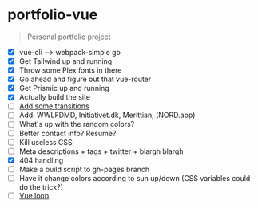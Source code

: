 # portfolio-vue

> Personal portfolio project

* [x] vue-cli --> webpack-simple go
* [x] Get Tailwind up and running
* [x] Throw some Plex fonts in there
* [x] Go ahead and figure out that vue-router
* [x] Get Prismic up and running
* [x] Actually build the site
* [ ] [Add some transitions](https://vuejs.org/v2/guide/transitions.html)
* [ ] Add: WWLFDMD, Initiativet.dk, Merittian, (NORD.app)
* [ ] What's up with the random colors?
* [ ] Better contact info? Resume?
* [ ] Kill useless CSS
* [ ] Meta descriptions + tags + twitter + blargh blargh
* [x] 404 handling
* [ ] Make a build script to gh-pages branch
* [ ] Have it change colors according to sun up/down (CSS variables could do the trick?)
* [ ] [Vue loop](https://github.com/JosephSmith127/vue-loop)
